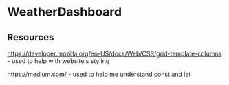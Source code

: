 # WeatherDashboard


## Resources
https://developer.mozilla.org/en-US/docs/Web/CSS/grid-template-columns - used to help with website's styling

https://medium.com/ - used to help me understand const and let